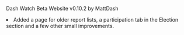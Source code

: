 Dash Watch Beta Website v0.10.2 by MattDash
<li>Added a page for older report lists, a participation tab in the Election section and a few other small improvements.</li>